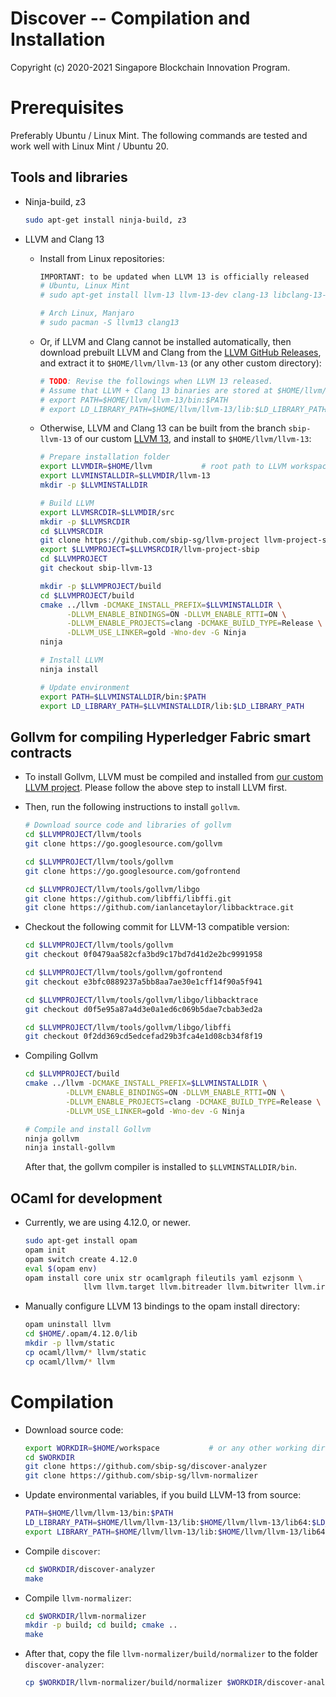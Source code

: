 Discover -- Compilation and Installation
=======================================================

Copyright (c) 2020-2021 Singapore Blockchain Innovation Program.

# Prerequisites

Preferably Ubuntu / Linux Mint. The following commands are tested and work well
with Linux Mint / Ubuntu 20.

## Tools and libraries

- Ninja-build, z3

  ``` sh
  sudo apt-get install ninja-build, z3
  ```

- LLVM and Clang 13

  + Install from Linux repositories:

    ``` sh
    IMPORTANT: to be updated when LLVM 13 is officially released
    # Ubuntu, Linux Mint
    # sudo apt-get install llvm-13 llvm-13-dev clang-13 libclang-13-dev

    # Arch Linux, Manjaro
    # sudo pacman -S llvm13 clang13
    ```

  + Or, if LLVM and Clang cannot be installed automatically, then download
    prebuilt LLVM and Clang from the [LLVM GitHub Releases](https://github.com/llvm/llvm-project-13/releases), and extract it
    to `$HOME/llvm/llvm-13` (or any other custom directory):

    ``` sh
    # TODO: Revise the followings when LLVM 13 released.
    # Assume that LLVM + Clang 13 binaries are stored at $HOME/llvm/llvm-13/
    # export PATH=$HOME/llvm/llvm-13/bin:$PATH
    # export LD_LIBRARY_PATH=$HOME/llvm/llvm-13/lib:$LD_LIBRARY_PATH
    ```

  + Otherwise, LLVM and Clang 13 can be built from the branch `sbip-llvm-13` of
    our custom [LLVM 13](https://github.com/sbip-sg/llvm-project), and install to `$HOME/llvm/llvm-13`:

    ``` sh
    # Prepare installation folder
    export LLVMDIR=$HOME/llvm           # root path to LLVM workspace
    export LLVMINSTALLDIR=$LLVMDIR/llvm-13
    mkdir -p $LLVMINSTALLDIR

    # Build LLVM
    export LLVMSRCDIR=$LLVMDIR/src
    mkdir -p $LLVMSRCDIR
    cd $LLVMSRCDIR
    git clone https://github.com/sbip-sg/llvm-project llvm-project-sbip
    export $LLVMPROJECT=$LLVMSRCDIR/llvm-project-sbip
    cd $LLVMPROJECT
    git checkout sbip-llvm-13

    mkdir -p $LLVMPROJECT/build
    cd $LLVMPROJECT/build
    cmake ../llvm -DCMAKE_INSTALL_PREFIX=$LLVMINSTALLDIR \
          -DLLVM_ENABLE_BINDINGS=ON -DLLVM_ENABLE_RTTI=ON \
          -DLLVM_ENABLE_PROJECTS=clang -DCMAKE_BUILD_TYPE=Release \
          -DLLVM_USE_LINKER=gold -Wno-dev -G Ninja
    ninja

    # Install LLVM
    ninja install

    # Update environment
    export PATH=$LLVMINSTALLDIR/bin:$PATH
    export LD_LIBRARY_PATH=$LLVMINSTALLDIR/lib:$LD_LIBRARY_PATH
    ```

## Gollvm for compiling Hyperledger Fabric smart contracts

- To install Gollvm, LLVM must be compiled and installed from [our custom LLVM
  project](https://github.com/sbip-sg/llvm-project). Please follow the above step to install LLVM first.

- Then, run the following instructions to install `gollvm`.

  ``` sh
  # Download source code and libraries of gollvm
  cd $LLVMPROJECT/llvm/tools
  git clone https://go.googlesource.com/gollvm

  cd $LLVMPROJECT/llvm/tools/gollvm
  git clone https://go.googlesource.com/gofrontend

  cd $LLVMPROJECT/llvm/tools/gollvm/libgo
  git clone https://github.com/libffi/libffi.git
  git clone https://github.com/ianlancetaylor/libbacktrace.git
  ```
- Checkout the following commit for LLVM-13 compatible version:

  ``` sh
  cd $LLVMPROJECT/llvm/tools/gollvm
  git checkout 0f0479aa582cfa3bd9c17bd7d41d2e2bc9991958

  cd $LLVMPROJECT/llvm/tools/gollvm/gofrontend
  git checkout e3bfc0889237a5bb8aa7ae30e1cff14f90a5f941

  cd $LLVMPROJECT/llvm/tools/gollvm/libgo/libbacktrace
  git checkout d0f5e95a87a4d3e0a1ed6c069b5dae7cbab3ed2a

  cd $LLVMPROJECT/llvm/tools/gollvm/libgo/libffi
  git checkout 0f2dd369cd5edcefad29b3fca4e1d08cb34f8f19
  ```

- Compiling Gollvm

  ``` sh
  cd $LLVMPROJECT/build
  cmake ../llvm -DCMAKE_INSTALL_PREFIX=$LLVMINSTALLDIR \
           -DLLVM_ENABLE_BINDINGS=ON -DLLVM_ENABLE_RTTI=ON \
           -DLLVM_ENABLE_PROJECTS=clang -DCMAKE_BUILD_TYPE=Release \
           -DLLVM_USE_LINKER=gold -Wno-dev -G Ninja

  # Compile and install Gollvm
  ninja gollvm
  ninja install-gollvm
  ```

  After that, the gollvm compiler is installed to `$LLVMINSTALLDIR/bin`.

## OCaml for development

- Currently, we are using 4.12.0, or newer.

  ``` sh
  sudo apt-get install opam
  opam init
  opam switch create 4.12.0
  eval $(opam env)
  opam install core unix str ocamlgraph fileutils yaml ezjsonm \
               llvm llvm.target llvm.bitreader llvm.bitwriter llvm.irreader
  ```

- Manually configure LLVM 13 bindings to the opam install directory:

  ``` sh
  opam uninstall llvm
  cd $HOME/.opam/4.12.0/lib
  mkdir -p llvm/static
  cp ocaml/llvm/* llvm/static
  cp ocaml/llvm/* llvm
  ```

# Compilation

- Download source code:

  ``` sh
  export WORKDIR=$HOME/workspace           # or any other working directory
  cd $WORKDIR
  git clone https://github.com/sbip-sg/discover-analyzer
  git clone https://github.com/sbip-sg/llvm-normalizer
  ```

- Update environmental variables, if you build LLVM-13 from source:

  ``` sh
  PATH=$HOME/llvm/llvm-13/bin:$PATH
  LD_LIBRARY_PATH=$HOME/llvm/llvm-13/lib:$HOME/llvm/llvm-13/lib64:$LD_LIBRARY_PATH
  export LIBRARY_PATH=$HOME/llvm/llvm-13/lib:$HOME/llvm/llvm-13/lib64:$LIBRARY_PATH
  ```

- Compile `discover`:

  ``` sh
  cd $WORKDIR/discover-analyzer
  make
  ```

- Compile `llvm-normalizer`:

  ``` sh
  cd $WORKDIR/llvm-normalizer
  mkdir -p build; cd build; cmake ..
  make
  ```

- After that, copy the file `llvm-normalizer/build/normalizer` to the folder
  `discover-analyzer`:

  ``` sh
  cp $WORKDIR/llvm-normalizer/build/normalizer $WORKDIR/discover-analyzer/
  ```
